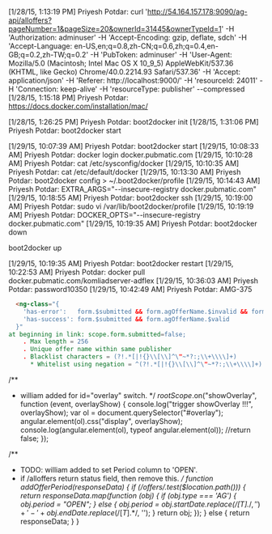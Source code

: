 
[1/28/15, 1:13:19 PM] Priyesh Potdar: curl 'http://54.164.157.178:9090/ag-api/alloffers?pageNumber=1&pageSize=20&ownerId=31445&ownerTypeId=1' -H 'Authorization: adminuser' -H 'Accept-Encoding: gzip, deflate, sdch' -H 'Accept-Language: en-US,en;q=0.8,zh-CN;q=0.6,zh;q=0.4,en-GB;q=0.2,zh-TW;q=0.2' -H 'PubToken: adminuser' -H 'User-Agent: Mozilla/5.0 (Macintosh; Intel Mac OS X 10_9_5) AppleWebKit/537.36 (KHTML, like Gecko) Chrome/40.0.2214.93 Safari/537.36' -H 'Accept: application/json' -H 'Referer: http://localhost:9000/' -H 'resourceId: 24011' -H 'Connection: keep-alive' -H 'resourceType: publisher' --compressed
[1/28/15, 1:15:18 PM] Priyesh Potdar: https://docs.docker.com/installation/mac/

[1/28/15, 1:26:25 PM] Priyesh Potdar: boot2docker init
[1/28/15, 1:31:06 PM] Priyesh Potdar: boot2docker start


[1/29/15, 10:07:39 AM] Priyesh Potdar: boot2docker start
[1/29/15, 10:08:33 AM] Priyesh Potdar: docker login docker.pubmatic.com
[1/29/15, 10:10:28 AM] Priyesh Potdar: cat /etc/sysconfig/docker
[1/29/15, 10:10:35 AM] Priyesh Potdar: cat /etc/default/docker
[1/29/15, 10:13:30 AM] Priyesh Potdar: boot2docker config > ~/.boot2docker/profile
[1/29/15, 10:14:43 AM] Priyesh Potdar: EXTRA_ARGS="--insecure-registry docker.pubmatic.com"
[1/29/15, 10:18:55 AM] Priyesh Potdar: boot2docker ssh
[1/29/15, 10:19:00 AM] Priyesh Potdar: sudo vi /var/lib/boot2docker/profile
[1/29/15, 10:19:19 AM] Priyesh Potdar: DOCKER_OPTS="--insecure-registry docker.pubmatic.com"
[1/29/15, 10:19:35 AM] Priyesh Potdar: boot2docker down

boot2docker up

[1/29/15, 10:19:35 AM] Priyesh Potdar: boot2docker restart
[1/29/15, 10:22:53 AM] Priyesh Potdar: docker pull docker.pubmatic.com/komliadserver-adflex
[1/29/15, 10:36:03 AM] Priyesh Potdar: password10350
[1/29/15, 10:42:49 AM] Priyesh Potdar: AMG-375


```html
  <ng-class="{
    'has-error':   form.$submitted && form.agOfferName.$invalid && form.agOfferName.$dirty,
    'has-success': form.$submitted && form.agOfferName.$valid
  }"
at beginning in link: scope.form.submitted=false;
    . Max length = 256
    . Unique offer name within same publisher
    . Blacklist characters = (?!.*[|!{}\\[\\]^\"~*?:;\\+\\\\]+)
      * Whitelist using negation = ^(?!.*[|!{}\\[\\]^\"~*?:;\\+\\\\]+).*
```

/**
 * william added for id="overlay" switch.
 */
$rootScope.$on("showOverlay", function (event, overlayShow) {
    console.log("trigger showOverlay !!!", overlayShow);
    var ol = document.querySelector("#overlay");
    angular.element(ol).css("display", overlayShow);
    console.log(angular.element(ol), typeof angular.element(ol));
    //return false;
});

/**
 * TODO: william added to set Period column to 'OPEN'.
 * if /alloffers return status field, then remove this.
 */
function addOfferPeriod(responseData) {
    if (/offers/.test($location.path())) {
        return responseData.map(function (obj) {
            if (obj.type === 'AG') {
                obj.period = "OPEN";
            }
            else {
                obj.period = obj.startDate.replace(/[T].*$/, '') + ' - ' + obj.endDate.replace(/[T].*$/, '');
            }
            return obj;
        });
    }
    else {
        return responseData;
    }
}